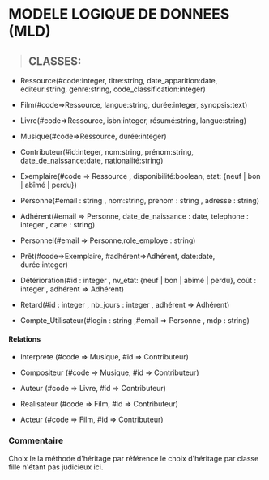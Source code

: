 # MODELE LOGIQUE DE DONNEES (MLD)

>## CLASSES:

- Ressource(#code:integer, titre:string, date_apparition:date, editeur:string, genre:string, code_classification:integer)

- Film(#code=>Ressource, langue:string, durée:integer, synopsis:text)

- Livre(#code=>Ressource, isbn:integer, résumé:string, langue:string)

- Musique(#code=>Ressource, durée:integer)

- Contributeur(#id:integer, nom:string, prénom:string, date_de_naissance:date, nationalité:string)

- Exemplaire(#code => Ressource , disponibilité:boolean, etat: {neuf | bon | abîmé | perdu})

- Personne(#email : string , nom:string, prenom : string , adresse : string)

- Adhérent(#email => Personne, date_de_naissance : date, telephone : integer , carte : string) 

- Personnel(#email => Personne,role_employe : string) 

- Prêt(#code=>Exemplaire, #adhérent=>Adhérent, date:date, durée:integer)

- Détérioration(#id : integer , nv_etat: {neuf | bon | abîmé | perdu}, coût : integer , adhérent => Adhérent)

- Retard(#id : integer , nb_jours : integer , adhérent => Adhérent)

- Compte_Utilisateur(#login : string ,#email => Personne ,  mdp : string)

#### Relations
- Interprete (#code => Musique, #id => Contributeur)

- Compositeur (#code => Musique, #id => Contributeur)

- Auteur (#code => Livre, #id => Contributeur)

- Realisateur (#code => Film, #id => Contributeur)

- Acteur (#code => Film, #id => Contributeur)

### Commentaire
Choix le la méthode d'héritage par référence le choix d'héritage par classe fille n'étant pas judicieux ici.
